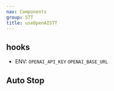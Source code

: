 ```yaml
---
nav: Components
group: STT
title: useOpenAISTT
---
```


## hooks

- ENV: `OPENAI_API_KEY` `OPENAI_BASE_URL`

<code src="./demos/index.tsx" nopadding></code>

## Auto Stop

<code src="./demos/AutoStop.tsx" nopadding></code>
